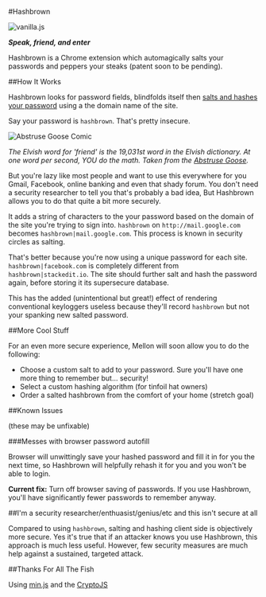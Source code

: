 #Hashbrown

![vanilla.js](http://vanilla-js.com/assets/button.png)

***Speak, friend, and enter***

Hashbrown is a Chrome extension which automagically salts your passwords and peppers your steaks (patent soon to be pending). 

##How It Works

Hashbrown looks for password fields, blindfolds itself then [salts and hashes your password](http://security.stackexchange.com/questions/51959/why-are-salted-hashes-more-secure) using a the domain name of the site.

Say your password is `hashbrown`. That's pretty insecure.

![Abstruse Goose Comic](http://abstrusegoose.com/strips/Gand0phtCrack.png)

*The Elvish word for 'friend' is the 19,031st word in the Elvish dictionary.  At one word per second, YOU do the math. Taken from the [Abstruse Goose](http://abstrusegoose.com/296).*

But you're lazy like most people and want to use this everywhere for you Gmail, Facebook, online banking and even that shady forum. You don't need a security researcher to tell you that's probably a bad idea, But Hashbrown allows you to do that quite a bit more securely.

It adds a string of characters to the your password based on the domain of the site you're trying to sign into. `hashbrown` on `http://mail.google.com` becomes `hashbrown|mail.google.com`.  This process is known in security circles as salting.

That's better because you're now using a unique password for each site. `hashbrown|facebook.com` is completely different from `hashbrown|stackedit.io`. The site should further salt and hash the password again, before storing it its supersecure database.

This has the added (unintentional but great!) effect of rendering conventional keyloggers useless because they'll record `hashbrown` but not your spanking new salted password.

##More Cool Stuff

For an even more secure experience, Mellon will soon allow you to do the following:

* Choose a custom salt to add to your password. Sure you'll have one more thing to remember but... security!
* Select a custom hashing algorithm (for tinfoil hat owners)
* Order a salted hashbrown from the comfort of your home (stretch goal)

##Known Issues

(these may be unfixable)

###Messes with browser password autofill

Browser will unwittingly save your hashed password and fill it in for you the next time, so Hashbrown will helpfully rehash it for you and you won't be able to login.

**Current fix:** Turn off browser saving of passwords. If you use Hashbrown, you'll have significantly fewer passwords to remember anyway.

##I'm a security researcher/enthuasist/genius/etc and this isn't secure at all

Compared to using `hashbrown`, salting and hashing client side is objectively more secure. Yes it's true that if an attacker knows you use Hashbrown, this approach is much less useful. However, few security measures are much help against a sustained, targeted attack.

##Thanks For All The Fish

Using [min.js](https://github.com/remy/min.js/) and the [CryptoJS](https://code.google.com/p/crypto-js/)